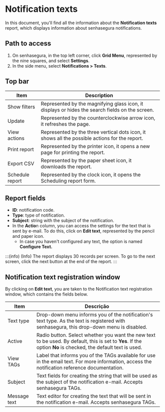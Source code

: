 # Notification texts

In this document, you'll find all the information about the **Notification texts** report, which displays information about senhasegura notifications.

## Path to access

1. On senhasegura, in the top left corner, click **Grid Menu**, represented by the nine squares, and select **Settings**.
2. In the side menu, select **Notifications > Texts**.

## Top bar

| Item | Description |
| --- | --- |
| Show filters | Represented by the magnifying glass icon, it displays or hides the search fields on the screen. |
| Update | Represented by the counterclockwise arrow icon, it refreshes the page. |
| View actions | Represented by the three vertical dots icon, it shows all the possible actions for the report. |
| Print report | Represented by the printer icon, it opens a new page for printing the report. |
| Export CSV | Represented by the paper sheet icon, it downloads the report. |
| Schedule report | Represented by the clock icon, it opens the Scheduling report form. |

## Report fields

- **ID**: notification code.
- **Type**: type of notification.
- **Subject**: string with the subject of the notification.
- In the **Actio**n column, you can access the settings for the text that is sent by e-mail. To do this, click on **Edit text**, represented by the pencil and paper icon.
    - In case you haven't configured any text, the option is named **Configure Text.**

:::(info) (Info)
The report displays 30 records per screen. To go to the next screen, click the next button at the end of the report.
:::

## Notification text registration window

By clicking on **Edit text**, you are taken to the Notification text registration window, which contains the fields below.

| Item | Descrição |
| --- | --- |
| Text type | Drop-down menu informs you of the notification's text type. As the text is registered with senhasegura, this drop-down menu is disabled. |
| Active | Radio button. Select whether you want the new text to be used. By default, this is set to **Yes**. If the option **No** is checked, the default text is used. |
| View TAGs | Label that informs you of the TAGs available for use in the email text. For more information, access the notification reference documentation. |
| Subject | Text fields for creating the string that will be used as the subject of the notification e-mail. Accepts senhasegura TAGs. |
| Message text | Text editor for creating the text that will be sent in the notification e-mail. Accepts senhasegura TAGs. |